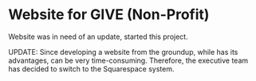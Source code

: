 Website for GIVE (Non-Profit)
=================

Website was in need of an update, started this project.

UPDATE: Since developing a website from the groundup, while has its advantages, can be very time-consuming.
Therefore, the executive team has decided to switch to the Squarespace system.
